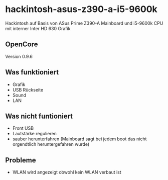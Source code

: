 # hackintosh-asus-z390-a-i5-9600k

Hackintosh auf Basis von ASus Prime Z390-A Mainboard und i5-9600k CPU mit interner Inter HD 630 Grafik

## OpenCore

Version 0.9.6

## Was funktioniert

- Grafik
- USB Rückseite
- Sound
- LAN

## Was nicht funtioniert

- Front USB
- Lautstärke regulieren
- sauber herunterfahren (Mainboard sagt bei jedem boot das nicht orgendtlich heruntergefahren wurde)

  
## Probleme

- WLAN wird angezeigt obwohl kein WLAN verbaut ist


